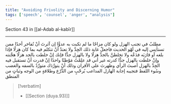 ```yaml
---
title: "Avoiding Frivolity and Discerning Humor"
tags: ['speech', 'counsel', 'anger', "analysis"]
---
```


 Section 43 in [[al-Adab al-kabīr]]

---
مطلبٌ في تجنب الهزل ولو كان مزاحًا ما لم تكبت به عدوًّا إن آثرتَ أنْ تُفاخر أحدًا ممن تستأنِس إليه في لَهْو الحديث فاجعلْ غاية ذلك الجِدَّ ولا تعتدْ أنْ تتكلم فيه بما كان هزلًا فإذا بلغه أو قارَبَه فدَعْه  ولا تخلطنَّ بالجدِّ هزلًا ولا بالهزل جدًّا فإنك إنْ خلطت بالجد هزلًا هجَّنته وإنْ خلطت بالهزل جدًّا كدرته  غير أني قد علِمْتُ مَوْطنًا واحدًا إنْ قدرت أنْ تستقبل فيه الجِدَّ بالهزل أصبتَ الرأي وظهرتَ على الأقران وذلك أنْ يتورَّدَك متورِّدٌ بالسفه والغضب وسُوء اللفظ فتجيبه إجابة الهازل المداعب بُرحْبٍ من الذَّرْع وطلاقةٍ من الوجه وثباتٍ من المنطق

> [!verbatim]
> - [[Section (duya.93)]]
